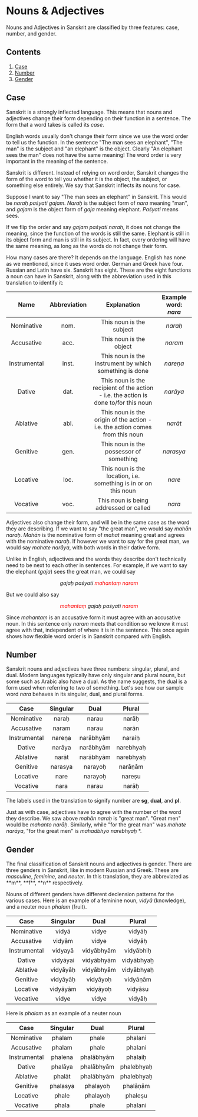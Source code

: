 # Nouns & Adjectives

Nouns and Adjectives in Sanskrit are classified by three features: case,
number, and gender.

## Contents
<div class="straits">
<ol type="1">
<li><a href="#case">Case</a></li>
<li><a href="#number">Number</a></li>
<li><a href="#gender">Gender</a></li>
</ol>
</div>

## Case
<div id="case">
</div>
Sanskrit is a strongly inflected language. This means that nouns and
adjectives change their form depending on their function in a sentence. The
form that a word takes is called its <em>case</em>.

English words usually don't change their form since we use the word order to
tell us the function. In the sentence "The man sees an elephant",
"The man" is the subject and "an elephant" is the object. Clearly "An
elephant sees the man" does not have the same meaning! The word order is very
important in the meaning of the sentence.

Sanskrit is different. Instead of relying on word order, Sanskrit changes
the form of the word to tell you whether it is the object, the subject, or
something else entirely. We say that Sanskrit inflects its nouns for case.

Suppose I want to say "The man sees an elephant" in Sanskrit. This would be <em>naraḥ paśyati gajam</em>. <em>Naraḥ</em> is the subject form of <em>nara</em>
meaning "man", and <em>gajam</em> is the object form of <em>gaja</em> meaning
elephant. <em>Paśyati</em> means sees.

If we flip the order and say <em>gajam paśyati naraḥ</em>, it does not
change the meaning, since the function of the words is still the same. Elephant is
still in its object form and man is still in its subject. In fact, every
ordering will have the same meaning, as long as the words do not change their
form.

How many cases are there? It depends on the language. English has none as we
mentioned, since it uses word order. German and Greek have four. Russian and
Latin have six. Sanskrit has eight. These are the eight functions a noun can have
in Sanskrit, along with the abbreviation used in this translation to identify it:


|     Name     | Abbreviation |                                      Explanation                                     | Example word: <em>nara</em> |
|:------------:|:------------:|:------------------------------------------------------------------------------------:|:---------------------------:|
|  Nominative  |     nom.     |                               This noun is the subject                               |        <em>naraḥ</em>       |
|  Accusative  |     acc.     |                                This noun is the object                               |        <em>naram</em>       |
| Instrumental |     inst.    |                This noun is the instrument by which something is done                |       <em>nareṇa</em>       |
|    Dative    |     dat.     | This noun is the recipient of the action - i.e.  the action is done to/for this noun |       <em>narāya</em>       |
|   Ablative   |     abl.     |    This noun is the origin of the action - i.e.  the action comes from  this noun    |        <em>narāt</em>       |
|   Genitive   |     gen.     |                        This noun is the possessor of something                       |       <em>narasya</em>      |
|   Locative   |     loc.     |            This noun is the location, i.e. something is in or on this noun           |        <em>nare</em>        |
|   Vocative   |     voc.     |                        This noun is being addressed or called                        |        <em>nara</em>        |

Adjectives also change their form, and will be in the same case as the word they
are describing. If we want to say "the great man", we would say
<em>mahān naraḥ</em>. <em>Mahān</em> is the nominative form of <em>mahat</em>
meaning great and agrees with the nominative <em>naraḥ</em>. If however we want
to say for the great man, we would say <em>mahate narāya</em>, with both
words in their dative form.

Unlike in English, adjectives and the words they describe don't technically
need to be next to each other in sentences. For example, if we want to say
the elephant (<em>gaja</em>) sees the great man, we could say

<p align="center">
<em>gajaḥ paśyati <span style="color:red">mahantaṃ naram</span></em>
</p>

But we could also say

<p align="center">
<em><span style="color:red">mahantaṃ</span> gajaḥ paśyati <span style="color:red">naram</span></em>
</p>

Since <em>mahantaṃ</em> is an accusative form it must agree with an accusative noun.
In this sentence only <em>naram</em> meets that condition so we know it must agree with that,
independent of where it is in the sentence. This once again shows how flexible word order
is in Sanskrit compared with English.

## Number
<div id='number'></div>
Sanskrit nouns and adjectives have three numbers: singular, plural, and dual.
Modern languages typically have only singular and plural nouns, but some such as
Arabic also have a dual. As the name suggests, the dual is a form used when
referring to two of something. Let's see how our sample word <em>nara</em>
behaves in its singular, dual, and plural forms.

|     Case     | Singular |    Dual   |   Plural  |
|:------------:|:--------:|:---------:|:---------:|
|  Nominative  |   naraḥ  |   narau   |   narāḥ   |
|  Accusative  |   naram  |   narau   |   narān   |
| Instrumental |  nareṇa  | narābhyām |   naraiḥ  |
|    Dative    |  narāya  | narābhyām | narebhyaḥ |
|   Ablative   |   narāt  | narābhyām | narebhyaḥ |
|   Genitive   |  narasya |  narayoḥ  |  narāṇām  |
|   Locative   |   nare   |  narayoḥ  |   nareṣu  |
|   Vocative   |   nara   |   narau   |   narāḥ   |

The labels used in the translation to signify number are **sg**,
**dual**, and **pl**.

Just as with case, adjectives have to agree with the number of the word
they describe. We saw above <em>mahān naraḥ</em> is "great man". "Great men"
would be <em>mahanto narāḥ</em>. Similarly, while "for the great man" was
<em>mahate narāya</em>, "for the great men" is <em>mahadbhyo narebhyaḥ</em> \*.

## Gender
<div id='gender'></div>
The final classification of Sanskrit nouns and adjectives is gender. There are  
three genders in Sanskrit, like in modern Russian and Greek. These are
<em>masculine</em>, <em>feminine</em>, and <em>neuter</em>. In this translation,
they are abbreviated as **m**, **f**, **n** respectively.

Nouns of different genders have different declension patterns for the various
cases. Here is an example of a feminine noun, <em>vidyā</em> (knowledge), and
a neuter noun <em>phalam</em> (fruit).

|     Case     |  Singular |    Dual   |   Plural  |
|:------------:|:---------:|:---------:|:---------:|
|  Nominative  |   vidyā   |   vidye   |   vidyāḥ   |
|  Accusative  |  vidyām   |   vidye   |   vidyāḥ   |
| Instrumental |  vidyayā  | vidyābhyām | vidyābhiḥ  |
|    Dative    |  vidyāyai | vidyābhyām | vidyābhyaḥ |
|   Ablative   |  vidyāyāḥ | vidyābhyām | vidyābhyaḥ |
|   Genitive   |  vidyāyāḥ |  vidyāyoḥ  |  vidyāṇām  |
|   Locative   |  vidyāyām |  vidyāyoḥ  |  vidyāsu  |
|   Vocative   |   vidye   |   vidye   |   vidyāḥ   |

Here is <em>phalam</em> as an example of a neuter noun

|     Case     |  Singular |    Dual   |   Plural  |
|:------------:|:---------:|:---------:|:---------:|
|  Nominative  |  phalam   |   phale   |   phalani   |
|  Accusative  |  phalam   |   phale   |   phalani   |
| Instrumental |  phalena  | phalābhyām | phalaiḥ  |
|    Dative    |  phalāya | phalābhyām | phalebhyaḥ |
|   Ablative   |  phalāt | phalābhyām | phalebhyaḥ |
|   Genitive   |  phalasya |  phalayoḥ  |  phalāṇām  |
|   Locative   |  phale |  phalayoḥ  |  phaleṣu  |
|   Vocative   |   phala   |   phale   |   phalani   |
